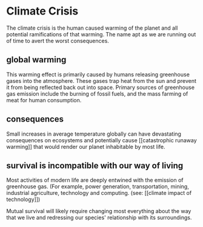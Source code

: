 ---
---
# Climate Crisis
The climate crisis is the human caused warming of the planet and all potential ramifications of that warming. The name apt as we are running out of time to avert the worst consequences. 

## global warming
This warming effect is primarily caused by humans releasing greenhouse gases into the atmosphere. These gases trap heat from the sun and prevent it from being reflected back out into space. Primary sources of greenhouse gas emission include the burning of fossil fuels, and the mass farming of meat for human consumption. 

## consequences
Small increases in average temperature globally can have devastating consequences on ecosystems and potentially cause [[catastrophic runaway warming]] that would render our planet inhabitable by most life.

## survival is incompatible with our way of living
Most activities of modern life are deeply entwined with the emission of greenhouse gas. (For example, power generation,  transportation, mining, industrial agriculture, technology and computing. (see: [[climate impact of technology]]) 

Mutual survival will likely require changing most everything about the way that we live and redressing our species' relationship with its surroundings.